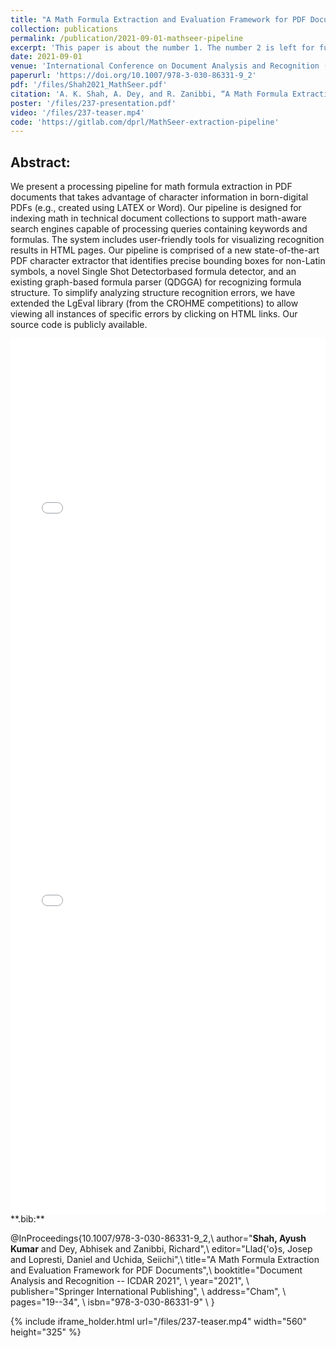 ```yaml
---
title: "A Math Formula Extraction and Evaluation Framework for PDF Documents"
collection: publications
permalink: /publication/2021-09-01-mathseer-pipeline
excerpt: 'This paper is about the number 1. The number 2 is left for future work.'
date: 2021-09-01
venue: 'International Conference on Document Analysis and Recognition (ICDAR)'
paperurl: 'https://doi.org/10.1007/978-3-030-86331-9_2'
pdf: '/files/Shah2021_MathSeer.pdf'
citation: 'A. K. Shah, A. Dey, and R. Zanibbi, “A Math Formula Extraction and Evaluation Framework for PDF Documents,” in Document Analysis and Recognition – ICDAR 2021, Cham, 2021, pp. 19–34. doi: 10.1007/978-3-030-86331-9_2.'
poster: '/files/237-presentation.pdf'
video: '/files/237-teaser.mp4'
code: 'https://gitlab.com/dprl/MathSeer-extraction-pipeline'
---
```


## Abstract:

We present a processing pipeline for math formula extraction in PDF documents that takes advantage of character information
in born-digital PDFs (e.g., created using LATEX or Word). Our pipeline
is designed for indexing math in technical document collections to support math-aware search engines capable of processing queries containing
keywords and formulas. The system includes user-friendly tools for visualizing recognition results in HTML pages. Our pipeline is comprised
of a new state-of-the-art PDF character extractor that identifies precise
bounding boxes for non-Latin symbols, a novel Single Shot Detectorbased formula detector, and an existing graph-based formula parser (QDGGA) for recognizing formula structure. To simplify analyzing structure recognition errors, we have extended the LgEval library (from the
CROHME competitions) to allow viewing all instances of specific errors
by clicking on HTML links. Our source code is publicly available.

<iframe src="/files/237-presentation.pdf" width="100%" height="600" frameborder="no" border="0" marginwidth="0" marginheight="0"></iframe>

<br>

<iframe src="/files/Shah2021_MathSeer.pdf" width="100%" height="800" frameborder="no" border="0" marginwidth="0" marginheight="0"></iframe>


<br>
**.bib:**

@InProceedings{10.1007/978-3-030-86331-9_2,\\
author="**Shah, Ayush Kumar** and Dey, Abhisek and Zanibbi, Richard",\\
editor="Llad{\'o}s, Josep and Lopresti, Daniel and Uchida, Seiichi",\\
title="A Math Formula Extraction and Evaluation Framework for PDF Documents",\\
booktitle="Document Analysis and Recognition -- ICDAR 2021",                 \\
year="2021",                                                                 \\
publisher="Springer International Publishing",                               \\
address="Cham",                                                              \\
pages="19--34",                                                              \\
isbn="978-3-030-86331-9"                                                     \\
}

{% include iframe_holder.html url="/files/237-teaser.mp4" width="560" height="325" %}
